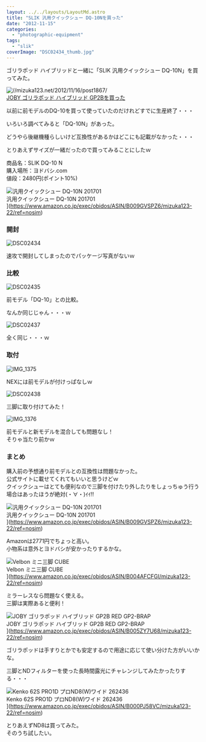 ```yaml
---
layout: ../../layouts/LayoutMd.astro
title: "SLIK 汎用クイックシュー DQ-10Nを買った"
date: "2012-11-15"
categories: 
  - "photographic-equipment"
tags: 
  - "slik"
coverImage: "DSC02434_thumb.jpg"
---
```


ゴリラポッド ハイブリッドと一緒に「SLIK 汎用クイックシュー DQ-10N」を買ってみた。

![//mizuka123.net/2012/11/16/post1867/](http://capture.heartrails.com/200x150/cool?//mizuka123.net/2012/11/16/post1867/ "Now Capturing...")  
[JOBY ゴリラポッド ハイブリッド GP2Bを買った](/archive/1867)

以前に前モデルのDQ-10を買って使っていたのだけれどすでに生産終了・・・

いろいろ調べてみると「DQ-10N」があった。 

どうやら後継機種らしいけど互換性があるかはどこにも記載がなかった・・・

とりあえずサイズが一緒だったので買ってみることにしたｗ

商品名：SLIK DQ-10 N  
購入場所：ヨドバシ.com  
値段：2480円(ポイント10%)

![汎用クイックシュー DQ-10N 201701](/archive/images/41DwUkJ4YhL._SL160_.jpg)  
汎用クイックシュー DQ-10N 201701  
](https://www.amazon.co.jp/exec/obidos/ASIN/B009GVSPZ6/mizuka123-22/ref=nosim)

### 開封

![DSC02434](/archive/images/DSC02434_thumb.jpg "DSC02434")

速攻で開封してしまったのでパッケージ写真がないｗ

### 比較

![DSC02435](/archive/images/DSC02435_thumb.jpg "DSC02435")

前モデル「DQ-10」との比較。

なんか同じじゃん・・・ｗ

![DSC02437](/archive/images/DSC02437_thumb.jpg "DSC02437")

全く同じ・・・ｗ

### 取付

![IMG_1375](/archive/images/IMG_1375_thumb.jpg "IMG_1375")

NEXには前モデルが付けっぱなしｗ

![DSC02438](/archive/images/DSC02438_thumb.jpg "DSC02438")

三脚に取り付けてみた！

![IMG_1376](/archive/images/IMG_1376_thumb.jpg "IMG_1376")

前モデルと新モデルを混合しても問題なし！  
そりゃ当たり前かｗ

### まとめ

購入前の予想通り前モデルとの互換性は問題なかった。  
公式サイトに載せてくれてもいいと思うけどｗ  
クイックシューはとても便利なので三脚を付けたり外したりをしょっちゅう行う場合はあったほうが絶対(・∀・)ｲｲ!!

![汎用クイックシュー DQ-10N 201701](/archive/images/41DwUkJ4YhL._SL160_.jpg)  
汎用クイックシュー DQ-10N 201701  
](https://www.amazon.co.jp/exec/obidos/ASIN/B009GVSPZ6/mizuka123-22/ref=nosim)

Amazonは2771円でちょっと高い。  
小物系は意外とヨドバシが安かったりするかな。

![Velbon ミニ三脚 CUBE](/archive/images/41AlUOyDNOL._SL160_.jpg)  
Velbon ミニ三脚 CUBE  
](https://www.amazon.co.jp/exec/obidos/ASIN/B004AFCFGI/mizuka123-22/ref=nosim)

ミラーレスなら問題なく使える。  
三脚は実際あると便利！

![JOBY ゴリラポッド ハイブリッド GP2B RED GP2-BRAP](/archive/images/414Fpny209L._SL160_.jpg)  
JOBY ゴリラポッド ハイブリッド GP2B RED GP2-BRAP  
](https://www.amazon.co.jp/exec/obidos/ASIN/B005ZY7U68/mizuka123-22/ref=nosim)

ゴリラポッドは手すりとかでも安定するので用途に応じて使い分けた方がいいかな。

三脚とNDフィルターを使った長時間露光にチャレンジしてみたかったりする・・・

![Kenko 62S PRO1D プロND8(W)ワイド 262436](/archive/images/316QZl0VJQL._SL160_.jpg)  
Kenko 62S PRO1D プロND8(W)ワイド 262436  
](https://www.amazon.co.jp/exec/obidos/ASIN/B000PJ58VC/mizuka123-22/ref=nosim)

とりあえずND8は買ってみた。  
そのうち試したい。
